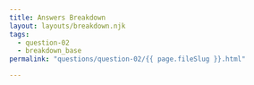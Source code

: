 ```yaml
---
title: Answers Breakdown
layout: layouts/breakdown.njk
tags:
  - question-02
  - breakdown_base
permalink: "questions/question-02/{{ page.fileSlug }}.html"

---
```



